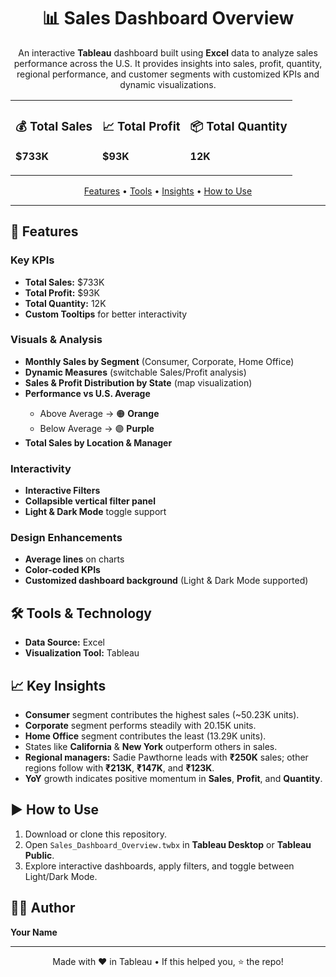 <!-- README.md (HTML-styled for GitHub) -->
<div align="center">

  <h1>📊 Sales Dashboard Overview</h1>
  <p>
    An interactive <b>Tableau</b> dashboard built using <b>Excel</b> data to analyze sales performance across the U.S.
    It provides insights into sales, profit, quantity, regional performance, and customer segments with customized KPIs and dynamic visualizations.
  </p>

  <!-- KPI Cards -->
  <table>
    <tr>
      <td>
        <h3>💰 Total Sales</h3>
        <p><b>$733K</b></p>
      </td>
      <td>
        <h3>📈 Total Profit</h3>
        <p><b>$93K</b></p>
      </td>
      <td>
        <h3>📦 Total Quantity</h3>
        <p><b>12K</b></p>
      </td>
    </tr>
  </table>

  <!-- Quick Actions -->
  <p>
    <a href="#-features">Features</a> •
    <a href="#-tools--technology">Tools</a> •
    <a href="#-key-insights">Insights</a> •
    <a href="#%EF%B8%8F-how-to-use">How to Use</a>
  </p>
</div>

<hr/>

<h2 id="-features">🚀 Features</h2>

<h3>Key KPIs</h3>
<ul>
  <li><b>Total Sales:</b> $733K</li>
  <li><b>Total Profit:</b> $93K</li>
  <li><b>Total Quantity:</b> 12K</li>
  <li><b>Custom Tooltips</b> for better interactivity</li>
</ul>

<h3>Visuals & Analysis</h3>
<ul>
  <li><b>Monthly Sales by Segment</b> (Consumer, Corporate, Home Office)</li>
  <li><b>Dynamic Measures</b> (switchable Sales/Profit analysis)</li>
  <li><b>Sales & Profit Distribution by State</b> (map visualization)</li>
  <li><b>Performance vs U.S. Average</b></li>
  <ul>
    <li>Above Average → 🟠 <b>Orange</b></li>
    <li>Below Average → 🟣 <b>Purple</b></li>
  </ul>
  <li><b>Total Sales by Location & Manager</b></li>
</ul>

<h3>Interactivity</h3>
<ul>
  <li><b>Interactive Filters</b></li>
  <li><b>Collapsible vertical filter panel</b></li>
  <li><b>Light & Dark Mode</b> toggle support</li>
</ul>

<h3>Design Enhancements</h3>
<ul>
  <li><b>Average lines</b> on charts</li>
  <li><b>Color-coded KPIs</b></li>
  <li><b>Customized dashboard background</b> (Light & Dark Mode supported)</li>
</ul>

<h2 id="-tools--technology">🛠 Tools & Technology</h2>
<ul>
  <li><b>Data Source:</b> Excel</li>
  <li><b>Visualization Tool:</b> Tableau</li>
</ul>

<h2 id="-key-insights">📈 Key Insights</h2>
<ul>
  <li><b>Consumer</b> segment contributes the highest sales (~50.23K units).</li>
  <li><b>Corporate</b> segment performs steadily with 20.15K units.</li>
  <li><b>Home Office</b> segment contributes the least (13.29K units).</li>
  <li>States like <b>California</b> & <b>New York</b> outperform others in sales.</li>
  <li><b>Regional managers:</b> Sadie Pawthorne leads with <b>₹250K</b> sales; other regions follow with <b>₹213K</b>, <b>₹147K</b>, and <b>₹123K</b>.</li>
  <li><b>YoY</b> growth indicates positive momentum in <b>Sales</b>, <b>Profit</b>, and <b>Quantity</b>.</li>
</ul>


<h2 id="%EF%B8%8F-how-to-use">▶️ How to Use</h2>
<ol>
  <li>Download or clone this repository.</li>
  <li>Open <code>Sales_Dashboard_Overview.twbx</code> in <b>Tableau Desktop</b> or <b>Tableau Public</b>.</li>
  <li>Explore interactive dashboards, apply filters, and toggle between Light/Dark Mode.</li>
</ol>

<h2 id="-author">👩‍💻 Author</h2>
<p>
  <b>Your Name</b><br/>
  <!-- Optional: Add contact links -->
  <!-- <a href="https://www.linkedin.com/in/yourprofile">LinkedIn</a> • <a href="mailto:you@example.com">Email</a> -->
</p>

<hr/>

<p align="center">
  Made with ❤️ in Tableau • If this helped you, ⭐ the repo!
</p>
